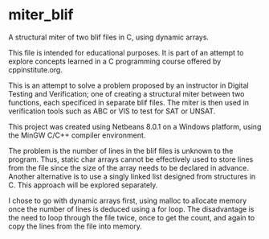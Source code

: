 miter_blif
==========

A structural miter of two blif files in C, using dynamic arrays.

This file is intended for educational purposes.  It is part of an attempt to explore concepts learned in a C programming course offered by cppinstitute.org.

This is an attempt to solve a problem proposed by an instructor in Digital Testing and Verification; one of creating a structural miter between two functions, each specificed in separate blif files.  The miter is then used in verification tools such as ABC or VIS to test for SAT or UNSAT.

This project was created using Netbeans 8.0.1 on a Windows platform, using the MinGW C/C++ compiler environment.

The problem is the number of lines in the blif files is unknown to the program.  Thus, static char arrays cannot be effectively used to store lines from the file since the size of the array needs to be declared in advance.  Another alternative is to use a singly linked list designed from structures in C.  This approach will be explored separately.

I chose to go with dynamic arrays first, using malloc to allocate memory once the number of lines is deduced using a for loop.  The disadvantage is the need to loop through the file twice, once to get the count, and again to copy the lines from the file into memory.

